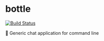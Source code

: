 # bottle
[![Build Status](https://travis-ci.org/nicolaschan/bottle.svg?branch=master)](https://travis-ci.org/nicolaschan/bottle)

🍾 Generic chat application for command line

